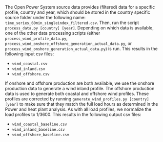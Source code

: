 The Open Power System source data provides (filtered) data for a specific profile, country and year, which should be stored in the country specific source folder under the following name: `time_series_60min_singleindex_filtered.csv`. Then, run the script `process_data.py [country] [year]`. Depending on which data is available, one of the other data processing scripts (either `process_wind_profile_data.py`, `process_wind_onshore_offshore_generation_actual_data.py`, or `process_wind_onshore_generation_actual_data.py`) is run. This results in the following input csv files:

* `wind_coastal.csv`
* `wind_inland.csv`
* `wind_offshore.csv`

If onshore and offshore production are both available, we use the onshore production data to generate a wind inland profile. The offshore production data is used to generate both coastal and offshore wind profiles. These profiles are corrected by running `generate_wind_profiles.py [country] [year]` to make sure that they match the full load hours as determined in the Power and heat plant analysis. As with all load profiles, we normalize the load profiles to 1/3600. This results in the following output csv files:

* `wind_coastal_baseline.csv`
* `wind_inland_baseline.csv`
* `wind_offshore_baseline.csv`

